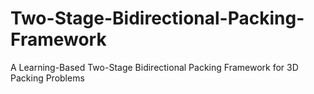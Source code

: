 # Two-Stage-Bidirectional-Packing-Framework
A Learning-Based Two-Stage Bidirectional Packing Framework for 3D Packing Problems
